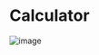 # Calculator
![image](https://github.com/Steven140/Calculator/assets/89894756/350108a0-3de6-40e7-bc49-e51af395653f)
